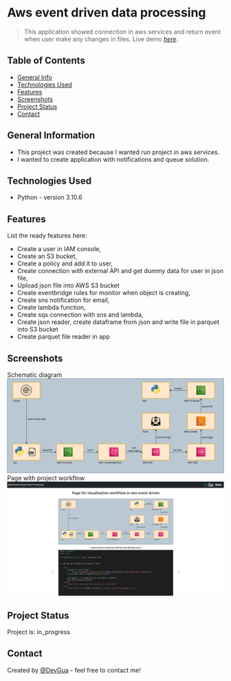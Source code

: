 # Aws event driven data processing
> This application showed connection in aws services and return event when user make any changes in files.
> Live demo [_here_](http://mateuszgua.pythonanywhere.com/).

## Table of Contents
* [General Info](#general-information)
* [Technologies Used](#technologies-used)
* [Features](#features)
* [Screenshots](#screenshots)
* [Project Status](#project-status)
* [Contact](#contact)

## General Information
- This project was created because I wanted run project in aws services.
- I wanted to create application with notifications and queue solution.


## Technologies Used
- Python - version 3.10.6


## Features
List the ready features here:
- Create a user in IAM console,
- Create an S3 bucket, 
- Create a policy and add it to user,
- Create connection with external API and get dummy data for user in json file,
- Upload json file into AWS S3 bucket
- Create eventbridge rules for monitor when object is creating,
- Create sns notification for email,
- Create lambda function,
- Create sqs connection with sns and lambda,
- Create json reader, create dataframe from json and write file in parquet into S3 bucket
- Create parquet file reader in app

## Screenshots
Schematic diagram
![Example screenshot](./static/func-diagram.png)
Page with project workflow
![Example screenshot](./static/pythonanywhere.png)

## Project Status
Project is: in_progress


## Contact
Created by [@DevGua]() - feel free to contact me!